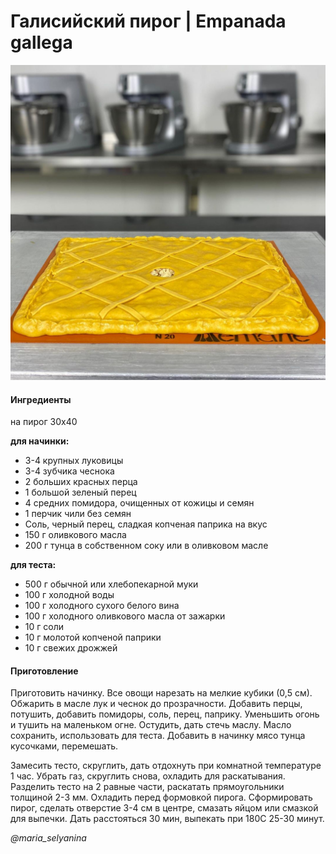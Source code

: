 # Галисийский пирог \| Empanada gallega

![Empanada gallega](../pics/178387039_1116898635472798_3834828181319297055.jpg)

#### Ингредиенты

на пирог 30х40

**для начинки:**

* 3-4 крупных луковицы
* 3-4 зубчика чеснока
* 2 больших красных перца
* 1 большой зеленый перец
* 4 средних помидора, очищенных от кожицы и семян
* 1 перчик чили без семян
* Соль, черный перец, сладкая копченая паприка на вкус
* 150 г оливкового масла
* 200 г тунца в собственном соку или в оливковом масле

**для теста:**

* 500 г обычной или хлебопекарной муки
* 100 г холодной воды
* 100 г холодного сухого белого вина
* 100 г холодного оливкового масла от зажарки
* 10 г соли
* 10 г молотой копченой паприки
* 10 г свежих дрожжей

#### Приготовление

Приготовить начинку. Все овощи нарезать на мелкие кубики \(0,5 см\). Обжарить в масле лук и чеснок до прозрачности. Добавить перцы, потушить, добавить помидоры, соль, перец, паприку. Уменьшить огонь и тушить на маленьком огне. Остудить, дать стечь маслу. Масло сохранить, использовать для теста. Добавить в начинку мясо тунца кусочками, перемешать.

Замесить тесто, скруглить, дать отдохнуть при комнатной температуре 1 час. Убрать газ, скруглить снова, охладить для раскатывания. Разделить тесто на 2 равные части, раскатать прямоугольники толщиной 2-3 мм. Охладить перед формовкой пирога. Сформировать пирог, сделать отверстие 3-4 см в центре, смазать яйцом или смазкой для выпечки. Дать расстояться 30 мин, выпекать при 180С 25-30 минут.

*@maria_selyanina*
